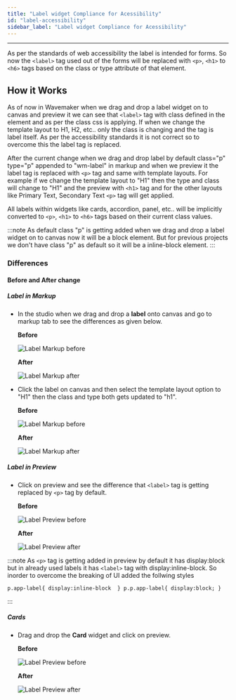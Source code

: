 ```yaml
---
title: "Label widget Compliance for Acessibility"
id: "label-accessibility"
sidebar_label: "Label widget Compliance for Acessibility" 
---
```

---

As per the standards of web accessibility the label is intended for forms. So now the `<label>` tag used out of the forms will be replaced with `<p>`, `<h1>` to `<h6>` tags based on the class or type attribute of that element.

## How it Works

As of now in Wavemaker when we drag and drop a label widget on to canvas and preview it we can see that `<label>` tag with class defined in the element and as per the class css is applying. If when we change the template layout to H1, H2, etc.. only the class is changing and the tag is label itself. As per the accessibility standards it is not correct so to overcome this the label tag is replaced.

After the current change  when we drag and drop label by default class="p" type="p" appended to "wm-label" in markup and when we preview it the label tag is replaced with `<p>` tag and same with template layouts. For example if we change the template layout to "H1" then the type and class will change to "H1" and the preview with `<h1>` tag and for the other layouts like Primary Text, Secondary Text `<p>` tag will get applied.

All labels within widgets like cards, accordion, panel, etc.. will be implicitly converted to `<p>`, `<h1>` to `<h6>` tags based on their current class values.

:::note
As default class "p" is getting added when we drag and drop a label widget on to canvas now it will be a block element. But for previous projects we don't have class "p" as default so it will be a inline-block element.
:::

### Differences 

#### Before and After change

##### Label in Markup

- In the studio when we drag and drop a **label** onto canvas and go to markup tab to see the differences as given below.

  **Before**

  ![Label Markup before](/learn/assets/label_before_markup.png)

  **After**

  ![Label Markup after](/learn/assets/label_after_markup.png)

- Click the label on canvas and then select the template layout option to "H1" then the class and type both gets updated to "h1".

  **Before**

  ![Label Markup before](/learn/assets/label_option_before.png)

  **After**

  ![Label Markup after](/learn/assets/label_option_after.png)


##### Label in Preview

- Click on preview and see the difference that `<label>` tag is getting replaced by `<p>` tag by default.

  **Before**

  ![Label Preview before](/learn/assets/label_preview_before.png)

  **After**

  ![Label Preview after](/learn/assets/label_preview_after.png) 

:::note
As `<p>` tag is getting added in preview by default it has display:block but in already used labels it has `<label>` tag with display:inline-block. So inorder to overcome the breaking of UI added the follwing styles

`p.app-label{
   display:inline-block 
}
p.p.app-label{
    display:block;
}`

:::

##### Cards 

- Drag and drop the **Card** widget and click on preview.

  **Before**

  ![Label Preview before](/learn/assets/cards_before.png)

  **After**

  ![Label Preview after](/learn/assets/cards_after.png) 


